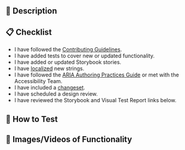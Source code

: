 <!-- Please provide a descriptive title for your Pull Request above.  -->

## 🚀 Description

<!-- Please provide a description of the changes in your Pull Request, in particular the motivation for the changes. -->

## 📋 Checklist

<!-- Please ensure you've gone through this checklist before adding reviewers. -->

- I have followed the [Contributing Guidelines](https://github.com/crowdstrike/glide-core/blob/main/CONTRIBUTING.md).
- I have added tests to cover new or updated functionality.
- I have added or updated Storybook stories.
- I have [localized](https://github.com/CrowdStrike/glide-core/blob/main/CONTRIBUTING.md#translations-and-static-strings) new strings.
- I have followed the [ARIA Authoring Practices Guide](https://www.w3.org/WAI/ARIA/apg/patterns/) or met with the Accessibility Team.
- I have included a [changeset](https://github.com/CrowdStrike/glide-core/blob/main/CONTRIBUTING.md#versioning-a-package).
- I have scheduled a design review.
- I have reviewed the Storybook and Visual Test Report links below.

## 🔬 How to Test

<!-- Please provide steps to test the functionality added/updated/removed. Preview URLs are generated with each build. -->

## 📸 Images/Videos of Functionality

<!-- For visual changes, it's extremely helpful to include screenshots, gifs, or videos of what has changed. Before and after images are ideal when adjusting styling.

Use a markdown table to display changes side-by-side for easier comparison.

| Before  | After |
| ------- | ----- |
|  Image  | Image |

-->
